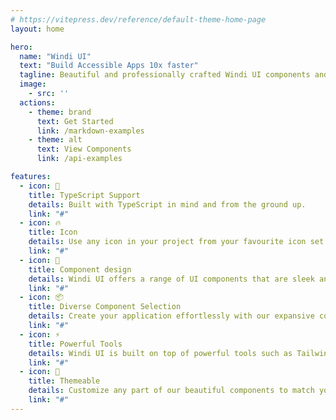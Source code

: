 ```yaml
---
# https://vitepress.dev/reference/default-theme-home-page
layout: home

hero:
  name: "Windi UI"
  text: "Build Accessible Apps 10x faster"
  tagline: Beautiful and professionally crafted Windi UI components and templates.
  image:
    - src: ''
  actions:
    - theme: brand
      text: Get Started
      link: /markdown-examples
    - theme: alt
      text: View Components
      link: /api-examples

features:
  - icon: 🦾
    title: TypeScript Support
    details: Built with TypeScript in mind and from the ground up.
    link: "#"
  - icon: 🔥
    title: Icon
    details: Use any icon in your project from your favourite icon set.
    link: "#"
  - icon: 🌈
    title: Component design
    details: Windi UI offers a range of UI components that are sleek and easily customizable.
    link: "#"
  - icon: 📦
    title: Diverse Component Selection
    details: Create your application effortlessly with our expansive collection of 50+ UI components.
    link: "#"
  - icon: ⚡️
    title: Powerful Tools
    details: Windi UI is built on top of powerful tools such as TailwindCss, VueUse, Headless UI etc.
    link: "#"
  - icon: 🎨
    title: Themeable
    details: Customize any part of our beautiful components to match your style.
    link: "#"
---
```


